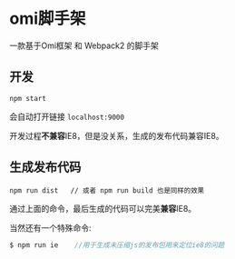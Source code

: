 # omi脚手架

一款基于Omi框架 和 Webpack2 的脚手架


## 开发

```
npm start 
```

会自动打开链接 `localhost:9000`

开发过程**不兼容**IE8，但是没关系，生成的发布代码兼容IE8。

## 生成发布代码

```
npm run dist   // 或者 npm run build 也是同样的效果
```

通过上面的命令，最后生成的代码可以完美**兼容**IE8。


当然还有一个特殊命令:

``` js
$ npm run ie    //用于生成未压缩js的发布包用来定位ie8的问题
```